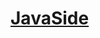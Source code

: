 # [JavaSide](https://github.com/InfernumVII/nativeconsoleJava/blob/main/src/main/java/com/infernumvii/NativeConsole.java)
